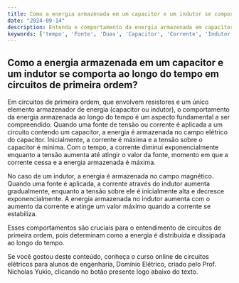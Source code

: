 ```yaml
---
title: Como a energia armazenada em um capacitor e um indutor se comporta ao longo do tempo em circuitos de primeira ordem?
date: "2024-09-14"
description: Entenda o comportamento da energia armazenada em capacitores e indutores ao longo do tempo em circuitos de primeira ordem.
keywords: ['tempo', 'Fonte', 'Duas', 'Capacitor', 'Corrente', 'Indutor', 'Energia']
---
```


## Como a energia armazenada em um capacitor e um indutor se comporta ao longo do tempo em circuitos de primeira ordem?

Em circuitos de primeira ordem, que envolvem resistores e um único elemento armazenador de energia (capacitor ou indutor), o comportamento da energia armazenada ao longo do tempo é um aspecto fundamental a ser compreendido. Quando uma fonte de tensão ou corrente é aplicada a um circuito contendo um capacitor, a energia é armazenada no campo elétrico do capacitor. Inicialmente, a corrente é máxima e a tensão sobre o capacitor é mínima. Com o tempo, a corrente diminui exponencialmente enquanto a tensão aumenta até atingir o valor da fonte, momento em que a corrente cessa e a energia armazenada é máxima.

No caso de um indutor, a energia é armazenada no campo magnético. Quando uma fonte é aplicada, a corrente através do indutor aumenta gradualmente, enquanto a tensão sobre ele é inicialmente alta e decresce exponencialmente. A energia armazenada no indutor aumenta com o aumento da corrente e atinge um valor máximo quando a corrente se estabiliza.

Esses comportamentos são cruciais para o entendimento de circuitos de primeira ordem, pois determinam como a energia é distribuída e dissipada ao longo do tempo.

Se você gostou deste conteúdo, conheça o curso online de circuitos elétricos para alunos de engenharia, Domínio Elétrico, criado pelo Prof. Nicholas Yukio, clicando no botão presente logo abaixo do texto.